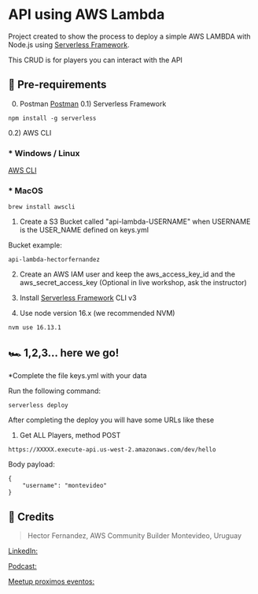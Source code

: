 # API using AWS Lambda


Project created to show the process to deploy a simple AWS LAMBDA with Node.js using [Serverless Framework](https://www.serverless.com/).

This CRUD is for players you can interact with the API

## :stop_sign: Pre-requirements
0) Postman
[Postman](https://www.postman.com/downloads/)
0.1) Serverless Framework
```
npm install -g serverless
```

0.2) AWS CLI

### * Windows / Linux
[AWS CLI](https://docs.aws.amazon.com/cli/latest/userguide/getting-started-install.html)
### * MacOS
```
brew install awscli
```


1) Create a S3 Bucket called "api-lambda-USERNAME" 
when USERNAME is the USER_NAME defined on keys.yml  

Bucket example: 
```
api-lambda-hectorfernandez
```

2) Create an AWS IAM user and keep the aws_access_key_id and the aws_secret_access_key
(Optional in live workshop, ask the instructor)

3) Install [Serverless Framework](https://www.serverless.com/) CLI v3

4) Use node version 16.x  (we recommended NVM)

```
nvm use 16.13.1

```


## :racing_car: 1,2,3... here we go!

*Complete the file keys.yml with your data

Run the following command:

```
serverless deploy 
```

After completing the deploy you will have some URLs like these

1) Get ALL Players, method POST
```
https://XXXXX.execute-api.us-west-2.amazonaws.com/dev/hello
```

Body payload: 
```
{
    "username": "montevideo"
}
```

## :wave: Credits
> Hector Fernandez, AWS Community Builder
> Montevideo, Uruguay

[LinkedIn:](https://www.linkedin.com/in/hectorfernandez02/)

[Podcast:](https://cloudparatodos.substack.com/podcast)

[Meetup proximos eventos:](https://www.meetup.com/es-ES/aws-ug-montevideo/events/)


